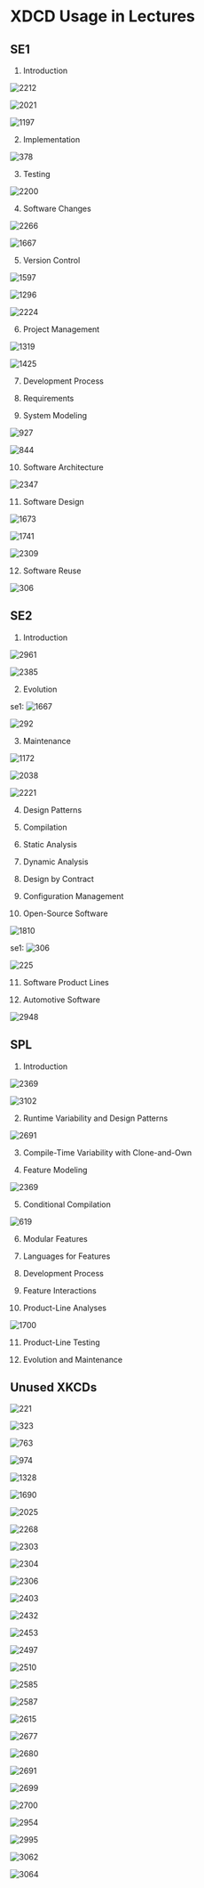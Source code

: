 # XDCD Usage in Lectures

## SE1

1. Introduction

![2212](2212.png)

![2021](2021.png)

![1197](1197.png)

2. Implementation

![378](378.png)

3. Testing

![2200](2200.png)

4. Software Changes

![2266](2266.png)

![1667](1667.png)

5. Version Control

![1597](1597.png)

![1296](1296.png)

![2224](2224.png)

6. Project Management

![1319](1319.png)

![1425](1425.png)

7. Development Process

8. Requirements

9. System Modeling

![927](927.png)

![844](844.png)

10. Software Architecture

![2347](2347.png)

11. Software Design

![1673](1673.png)

![1741](1741.png)

![2309](2309.png)

12. Software Reuse

![306](306.png)

## SE2

1. Introduction

![2961](2961.png)

![2385](2385.png)

2. Evolution

se1: ![1667](1667.png)

![292](292.png)

3. Maintenance

![1172](1172.png)

![2038](2038.png)

![2221](2221.png)

4. Design Patterns

5. Compilation

6. Static Analysis

7. Dynamic Analysis

8. Design by Contract

9. Configuration Management

10. Open-Source Software

![1810](1810.png)

se1: ![306](306.png)

![225](225.png)

11. Software Product Lines

12. Automotive Software

![2948](2948.png)

## SPL

1. Introduction

![2369](2369.png)

![3102](3102.png)

2. Runtime Variability and Design Patterns

![2691](2694.png)

3. Compile-Time Variability with Clone-and-Own

4. Feature Modeling

![2369](2369.png)

5. Conditional Compilation

![619](619.png)

6. Modular Features

7. Languages for Features

8. Development Process

9. Feature Interactions

10. Product-Line Analyses

![1700](1700.png)

11. Product-Line Testing

12. Evolution and Maintenance

## Unused XKCDs

![221](221.png)

![323](323.png)

![763](763.png)

![974](974.png)

![1328](1328.png)

![1690](1690.png)

![2025](2025.png)

![2268](2268.png)

![2303](2303.png)

![2304](2304.png)

![2306](2306.png)

![2403](2403.png)

![2432](2432.png)

![2453](2453.png)

![2497](2497.png)

![2510](2510.png)

![2585](2585.png)

![2587](2587.png)

![2615](2615.png)

![2677](2677.png)

![2680](2680.png)

![2691](2691.png)

![2699](2699.png)

![2700](2700.png)

![2954](2954.png)

![2995](2995.png)

![3062](3062.png)

![3064](3064.png)
